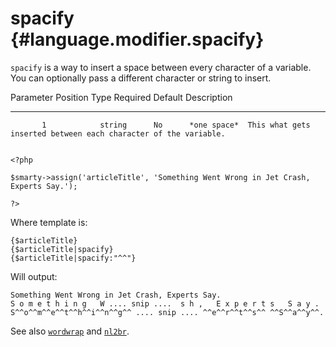 spacify {#language.modifier.spacify}
=======

`spacify` is a way to insert a space between every character of a
variable. You can optionally pass a different character or string to
insert.

   Parameter Position    Type    Required     Default    Description
  -------------------- -------- ---------- ------------- -----------------------------------------------------------------
           1            string      No      *one space*  This what gets inserted between each character of the variable.


    <?php

    $smarty->assign('articleTitle', 'Something Went Wrong in Jet Crash, Experts Say.');

    ?>

       

Where template is:


    {$articleTitle}
    {$articleTitle|spacify}
    {$articleTitle|spacify:"^^"}

       

Will output:


    Something Went Wrong in Jet Crash, Experts Say.
    S o m e t h i n g   W .... snip ....  s h ,   E x p e r t s   S a y .
    S^^o^^m^^e^^t^^h^^i^^n^^g^^ .... snip .... ^^e^^r^^t^^s^^ ^^S^^a^^y^^.

       

See also [`wordwrap`](#language.modifier.wordwrap) and
[`nl2br`](#language.modifier.nl2br).
